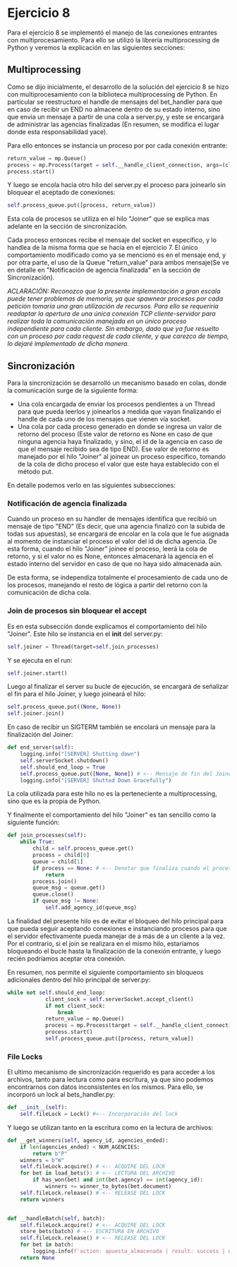 # Ejercicio 8

Para el ejercicio 8 se implementó el manejo de las conexiones entrantes con multiprocesamiento. Para ello se utilizó la librería multiprocessing de Python y veremos la explicación en las siguientes secciones:

## Multiprocessing

Como se dijo inicialmente, el desarrollo de la solución del ejercicio 8 se hizo con multiprocesamiento con la biblioteca multiprocessing de Python. En particular se reestructuro el handle de mensajes del bet_handler para que en caso de recibir un END no almacene dentro de su estado interno, sino que envia un mensaje a partir de una cola a server.py, y este se encargará de administrar las agencias finalizadas (En resumen, se modifica el lugar donde esta responsabilidad yace).

Para ello entonces se instancia un proceso por por cada conexión entrante:
```py
return_value = mp.Queue()
process = mp.Process(target = self.__handle_client_connection, args=(client_sock,return_value,))
process.start()
```

Y luego se encola hacia otro hilo del server.py el proceso para joinearlo sin bloquear el aceptado de conexiones:
```py
self.process_queue.put([process, return_value])
```

Esta cola de procesos se utiliza en el hilo "Joiner" que se explica mas adelante en la sección de sincronización.

Cada proceso entonces recibe el mensaje del socket en específico, y lo handlea de la misma forma que se hacía en el ejercicio 7. El único comportamiento modificado como ya se mencionó es en el mensaje end, y por otra parte, el uso de la Queue "return_value" para ambos mensaje(Se ve en detalle en "Notificación de agencia finalizada" en la sección de Sincronización).

*ACLARACIÓN: Reconozco que la presente implementación a gran escala puede tener problemas de memoria, ya que spawnear procesos por cada petición tomaría una gran utilización de recursos. Para ello se requeriría readaptar la apertura de una única conexión TCP cliente-servidor para realizar toda la comunicación manejada en un único proceso independiente para cada cliente. Sin embargo, dado que ya fue resuelto con un proceso por cada request de cada cliente, y que carezco de tiempo, lo dejaré implementado de dicha manera.*

## Sincronización

Para la sincronización se desarrolló un mecanismo basado en colas, donde la comunicación surge de la siguiente forma:

* Una cola encargada de enviar los procesos pendientes a un Thread para que pueda leerlos y joinearlos a medida que vayan finalizando el handle de cada uno de los mensajes que vienen vía socket.
* Una cola por cada proceso generado en donde se ingresa un valor de retorno del proceso (Este valor de retorno es None en caso de que ninguna agencia haya finalizado, y sino, el id de la agencia en caso de que el mensaje recibido sea de tipo END). Ese valor de retorno es manejado por el hilo "Joiner" al joinear un proceso específico, tomando de la cola de dicho proceso el valor que este haya establecido con el método put.

En detalle podemos verlo en las siguientes subsecciones:

### Notificación de agencia finalizada

Cuando un proceso en su handler de mensajes identifica que recibió un mensaje de tipo "END" (Es decir, que una agencia finalizó con la subida de todas sus apuestas), se encargará de encolar en la cola que le fue asignada al momento de instanciar el proceso el valor del id de dicha agencia. De esta forma, cuando el hilo "Joiner" joinee el proceso, leerá la cola de retorno, y si el valor no es None, entonces almacenará la agencia en el estado interno del servidor en caso de que no haya sido almacenada aún.

De esta forma, se independiza totalmente el procesamiento de cada uno de los procesos, manejando el resto de lógica a partir del retorno con la comunicación de dicha cola.

### Join de procesos sin bloquear el accept

Es en esta subsección donde explicamos el comportamiento del hilo "Joiner". Este hilo se instancia en el __init__ del server.py:
```py
self.joiner = Thread(target=self.join_processes)
```
Y se ejecuta en el run:
```py
self.joiner.start()
```
Luego al finalizar el server su bucle de ejecución, se encargará de señalizar el fin para el hilo Joiner, y luego joineará el hilo:
```py
self.process_queue.put((None, None))
self.joiner.join()
```

En caso de recibir un SIGTERM también se encolará un mensaje para la finalización del Joiner:
```py
def end_server(self):
    logging.info("[SERVER] Shutting down")
    self.serverSocket.shutdown()
    self.should_end_loop = True
    self.process_queue.put([None, None]) # <-- Mensaje de fin del Joiner. Luego se joinea en el run que finaliza su ejecución.
    logging.info("[SERVER] Shutted Down Gracefully")
```

La cola utilizada para este hilo no es la perteneciente a multiprocessing, sino que es la propia de Python.

Y finalmente el comportamiento del hilo "Joiner" es tan sencillo como la siguiente función:

```py
def join_processes(self):
    while True:
        child = self.process_queue.get()
        process = child[0]
        queue = child[1]
        if process == None: # <-- Denotar que finaliza cuando el process es None, y esto solo pasa en un mensaje de fin para el hilo.
            return
        process.join()
        queue_msg = queue.get()
        queue.close()
        if queue_msg != None:
            self.add_agency_id(queue_msg)
```

La finalidad del presente hilo es de evitar el bloqueo del hilo principal para que pueda seguir aceptando conexiones e instanciando procesos para que el servidor efectivamente pueda manejar de a más de a un cliente a la vez. Por el contrario, si el join se realizara en el mismo hilo, estaríamos bloqueando el bucle hasta la finalización de la conexión entrante, y luego recién podríamos aceptar otra conexión.

En resumen, nos permite el siguiente comportamiento sin bloqueos adicionales dentro del hilo principal de server.py:

```py
while not self.should_end_loop:
            client_sock = self.serverSocket.accept_client()
            if not client_sock:
                break
            return_value = mp.Queue()
            process = mp.Process(target = self.__handle_client_connection, args=(client_sock,return_value,))
            process.start()
            self.process_queue.put([process, return_value])
```

### File Locks

El ultimo mecanismo de sincronización requerido es para acceder a los archivos, tanto para lectura como para escritura, ya que sino podemos encontrarnos con datos inconsistentes en los mismos. Para ello, se incorporó un lock al bets_handler.py:
```py
def __init__(self):
    self.fileLock = Lock() #<-- Incorporación del lock
```

Y luego se utilizan tanto en la escritura como en la lectura de archivos:

```py
def __get_winners(self, agency_id, agencies_ended):
    if len(agencies_ended) < NUM_AGENCIES:
        return b"P"
    winners = b"W"
    self.fileLock.acquire() # <-- ACQUIRE DEL LOCK
    for bet in load_bets(): # <-- LECTURA DEL ARCHIVO
        if has_won(bet) and int(bet.agency) == int(agency_id):
            winners += winner_to_bytes(bet.document)
    self.fileLock.release() # <-- RELEASE DEL LOCK
    return winners


def __handleBatch(self, batch):
    self.fileLock.acquire() # <-- ACQUIRE DEL LOCK
    store_bets(batch) # <-- ESCRITURA EN ARCHIVO
    self.fileLock.release() # <-- RELEASE DEL LOCK
    for bet in batch:
        logging.info(f'action: apuesta_almacenada | result: success | dni: {bet.document} | numero: {bet.number}')
    return None
```